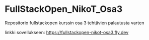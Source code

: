 # FullStackOpen_NikoT_Osa3
Repositorio fullstackopen kurssin osa 3 tehtävien palautusta varten

linkki sovellukseen: https://fullstackopen-nikot-osa3.fly.dev
